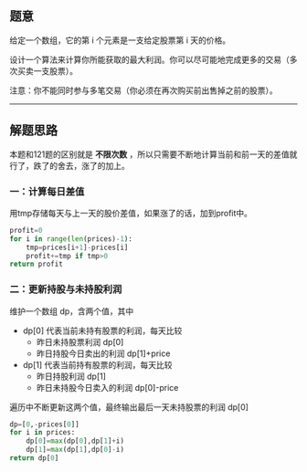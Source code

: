 ## 题意

给定一个数组，它的第 i 个元素是一支给定股票第 i 天的价格。

设计一个算法来计算你所能获取的最大利润。你可以尽可能地完成更多的交易（多次买卖一支股票）。

注意：你不能同时参与多笔交易（你必须在再次购买前出售掉之前的股票）。

---
## 解题思路

本题和121题的区别就是 **不限次数** ，所以只需要不断地计算当前和前一天的差值就行了，跌了的舍去，涨了的加上。

### 一：计算每日差值

用tmp存储每天与上一天的股价差值，如果涨了的话，加到profit中。
```python
profit=0
for i in range(len(prices)-1):
	tmp=prices[i+1]-prices[i]
	profit+=tmp if tmp>0
return profit		
```

### 二：更新持股与未持股利润

维护一个数组 dp，含两个值，其中 
- dp\[0] 代表当前未持有股票的利润，每天比较 
	- 昨日未持股票利润 dp\[0]  
	- 昨日持股今日卖出的利润 dp\[1]+price
- dp\[1] 代表当前持有股票的利润，每天比较
	- 昨日持股利润 dp\[1]  
	- 昨日未持股今日卖入的利润 dp\[0]-price

遍历中不断更新这两个值，最终输出最后一天未持股票的利润 dp\[0]

```python
dp=[0,-prices[0]]
for i in prices:
	dp[0]=max(dp[0],dp[1]+i)
	dp[1]=max(dp[1],dp[0]-i)
return dp[0]
```